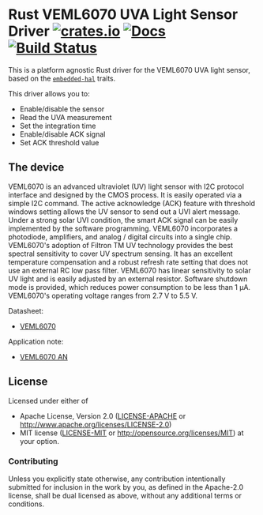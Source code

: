 # Rust VEML6070 UVA Light Sensor Driver [![crates.io](https://img.shields.io/crates/v/veml6070.svg)](https://crates.io/crates/veml6070) [![Docs](https://docs.rs/veml6070/badge.svg)](https://docs.rs/veml6070) [![Build Status](https://travis-ci.org/eldruin/veml6070-rs.svg?branch=master)](https://travis-ci.org/eldruin/veml6070-rs)

This is a platform agnostic Rust driver for the VEML6070 UVA light sensor,
based on the [`embedded-hal`](https://github.com/rust-embedded/embedded-hal) traits.

This driver allows you to:
- Enable/disable the sensor
- Read the UVA measurement
- Set the integration time
- Enable/disable ACK signal
- Set ACK threshold value

## The device
VEML6070 is an advanced ultraviolet (UV) light sensor with I2C protocol
interface and designed by the CMOS process.
It is easily operated via a simple I2C command. The active acknowledge
(ACK) feature with threshold windows setting allows the UV sensor to
send out a UVI alert message. Under a strong solar UVI condition, the
smart ACK signal can be easily implemented by the software programming.
VEML6070 incorporates a photodiode, amplifiers, and analog / digital
circuits into a single chip. VEML6070's adoption of Filtron TM UV
technology provides the best spectral sensitivity to cover UV spectrum
sensing. It has an excellent temperature compensation and a robust refresh
rate setting that does not use an external RC low pass filter.
VEML6070 has linear sensitivity to solar UV light and is easily adjusted
by an external resistor.
Software shutdown mode is provided, which reduces power consumption to
be less than 1 μA. VEML6070's operating voltage ranges from 2.7 V to 5.5 V.

Datasheet:
- [VEML6070](https://www.vishay.com/docs/84277/veml6070.pdf)

Application note:
- [VEML6070 AN](https://www.vishay.com/docs/84310/designingveml6070.pdf)

## License

Licensed under either of

 * Apache License, Version 2.0 ([LICENSE-APACHE](LICENSE-APACHE) or
   http://www.apache.org/licenses/LICENSE-2.0)
 * MIT license ([LICENSE-MIT](LICENSE-MIT) or
   http://opensource.org/licenses/MIT) at your option.

### Contributing

Unless you explicitly state otherwise, any contribution intentionally submitted
for inclusion in the work by you, as defined in the Apache-2.0 license, shall
be dual licensed as above, without any additional terms or conditions.

